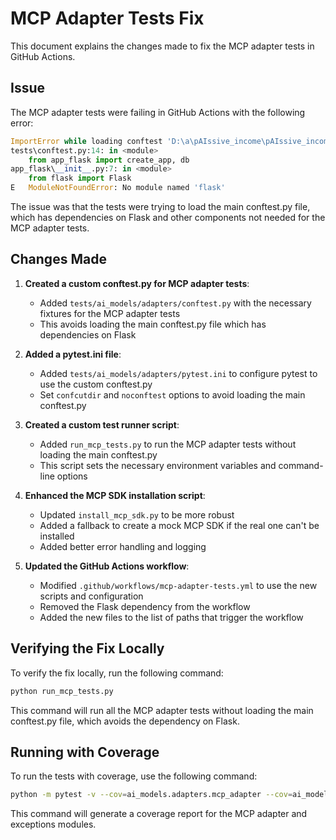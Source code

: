 # MCP Adapter Tests Fix

This document explains the changes made to fix the MCP adapter tests in GitHub Actions.

## Issue

The MCP adapter tests were failing in GitHub Actions with the following error:

```python
ImportError while loading conftest 'D:\a\pAIssive_income\pAIssive_income\tests\conftest.py'.
tests\conftest.py:14: in <module>
    from app_flask import create_app, db
app_flask\__init__.py:7: in <module>
    from flask import Flask
E   ModuleNotFoundError: No module named 'flask'
```

The issue was that the tests were trying to load the main conftest.py file, which has dependencies on Flask and other components not needed for the MCP adapter tests.

## Changes Made

1. **Created a custom conftest.py for MCP adapter tests**:
   - Added `tests/ai_models/adapters/conftest.py` with the necessary fixtures for the MCP adapter tests
   - This avoids loading the main conftest.py file which has dependencies on Flask

2. **Added a pytest.ini file**:
   - Added `tests/ai_models/adapters/pytest.ini` to configure pytest to use the custom conftest.py
   - Set `confcutdir` and `noconftest` options to avoid loading the main conftest.py

3. **Created a custom test runner script**:
   - Added `run_mcp_tests.py` to run the MCP adapter tests without loading the main conftest.py
   - This script sets the necessary environment variables and command-line options

4. **Enhanced the MCP SDK installation script**:
   - Updated `install_mcp_sdk.py` to be more robust
   - Added a fallback to create a mock MCP SDK if the real one can't be installed
   - Added better error handling and logging

5. **Updated the GitHub Actions workflow**:
   - Modified `.github/workflows/mcp-adapter-tests.yml` to use the new scripts and configuration
   - Removed the Flask dependency from the workflow
   - Added the new files to the list of paths that trigger the workflow

## Verifying the Fix Locally

To verify the fix locally, run the following command:

```bash
python run_mcp_tests.py
```

This command will run all the MCP adapter tests without loading the main conftest.py file, which avoids the dependency on Flask.

## Running with Coverage

To run the tests with coverage, use the following command:

```bash
python -m pytest -v --cov=ai_models.adapters.mcp_adapter --cov=ai_models.adapters.exceptions --cov-report=xml --cov-report=term tests/ai_models/adapters/test_mcp_adapter.py tests/test_mcp_import.py tests/test_mcp_top_level_import.py --no-header --no-summary -k "not test_mcp_server" --confcutdir=tests/ai_models/adapters --noconftest
```

This command will generate a coverage report for the MCP adapter and exceptions modules.
